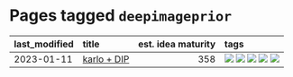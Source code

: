 # Pages tagged `deepimageprior`

|last_modified|title|est. idea maturity|tags
|:---|:---|---:|:---|
|2023-01-11|[karlo + DIP](../karlo-dip.md)|358|[![](https://img.shields.io/badge/tag-deepimageprior-d548d8)](../tags/deepimageprior.md) [![](https://img.shields.io/badge/tag-experimental-fecb83)](../tags/experimental.md) [![](https://img.shields.io/badge/tag-imagegeneration-98b52b)](../tags/imagegeneration.md) [![](https://img.shields.io/badge/tag-prior-7fe3bd)](../tags/prior.md) [![](https://img.shields.io/badge/tag-wip-e7673c)](../tags/wip.md)|